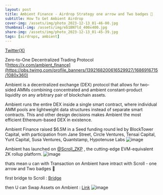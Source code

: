 ```yaml
---
layout: post
title: Ambient Finance - Airdrop Strategy one arrow and Two badges 🎯
subtitle: How To Get Ambient Airdrop
cover-img: /assets/img/photo_2023-12-13_01-46-00.jpg
thumbnail-img: /assets/img/eb1BN7ld_400x400.jpg
share-img: /assets/img/photo_2023-12-13_01-45-39.jpg
tags: [airdrops, ambient]
---
```


[Twitter(X)](https://x.com/ambient_finance)

Zero-to-One Decentralized Trading Protocol  
![https://x.com/ambient_finance](https://pbs.twimg.com/profile_banners/1392168200616529927/1686916715/1080x360)


Ambient is a decentralized exchange (DEX) protocol that allows for two-sided AMMs combining concentrated and ambient constant-product liquidity on any arbitrary pair of blockchain assets.  

Ambient runs the entire DEX inside a single smart contract, where individual AMM pools are lightweight data structures instead of separate smart contracts. This and other design decisions makes Ambient the most efficient Ethereum-based DEX in existence.

Ambient Finance raised $6.5M in a Seed funding round led by BlockTower Capital, with participation from Jane Street, Circle Ventures, Tensai Capital, Yunt Capital, Susa Ventures, Quantstamp, Hypotenuse Labs
![image](https://github.com/0xflutter/blog.github.com/assets/76862881/5f056262-4a0c-479c-bc41-7412948ed8bf)

Ambient has launched on [@Scroll_ZKP](https://twitter.com/Scroll_ZKP) , the cutting-edge EVM-equivalent ZK rollup platform.
![image](https://github.com/0xflutter/blog.github.com/assets/76862881/bddc61d4-7436-4837-b8a1-5b109ae0f2c5)

thats mean u can with Transaction on Ambient have intract with Scroll - one arrow and Two badges 🎯

first bridge to Scroll : [Bridge](https://scroll.io/bridge)

then U can Swap Assets on Ambient : [Link](https://ambient.finance)
![image](https://github.com/0xflutter/blog.github.com/assets/76862881/3cba9c7b-dfe0-4e2e-943f-0c710cd87567)



